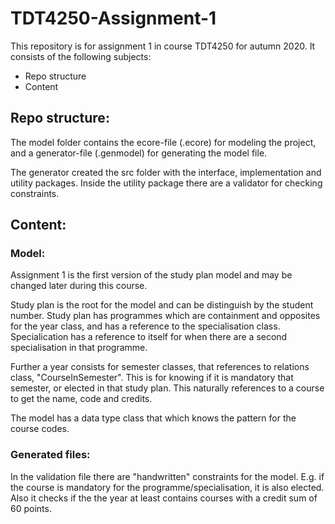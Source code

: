 # TDT4250-Assignment-1

This repository is for assignment 1 in course TDT4250 for autumn 2020. It consists of the following subjects:

  - Repo structure
  - Content

## Repo structure:

The model folder contains the ecore-file (.ecore) for modeling the project, and a generator-file (.genmodel) for generating the model file.

The generator created the src folder with the interface, implementation and utility packages. Inside the utility package there are a validator for checking constraints.

## Content:

### Model:
Assignment 1 is the first version of the study plan model and may be changed later during this course.

Study plan is the root for the model and can be distinguish by the student number. Study plan has programmes which are containment and opposites for the year class, and has a reference to the specialisation class. Specialication has a reference to itself for when there are a second specialisation in that programme.

Further a year consists for semester classes, that references to relations class, "CourseInSemester". This is for knowing if it is mandatory that semester, or elected in that study plan. This naturally references to a course to get the name, code and credits.

The model has a data type class that which knows the pattern for the course codes.

### Generated files:
In the validation file there are "handwritten" constraints for the model. E.g. if the course is mandatory for the programme/specialisation, it is also elected. Also it checks if the the year at least contains courses with a credit sum of 60 points.
